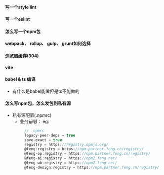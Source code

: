 #### 写一个style lint

#### 写一个eslint

#### 怎么写一个npm包

#### webpack、 rollup、 gulp、 grunt如何选择

#### 浏览器缓存(304)

#### vite 

#### babel & ts 编译
- 有什么是babel能做但是ts不能做的

#### 怎么写npm包，怎么发包到私有源
- 私有源配置(.npmrc)
  - 业务前缀：
    eg:
    ```js
      // .npmrc
      legacy-peer-deps = true
      save-exact = true
      registry = https://registry.npmjs.org/
      @feng:registry = https://npm.partner.feng.cn/registry/
      @feng-op:registry = https://npm.partner.feng.cn/registry/
      @feng-ai:registry = https://npm2.feng.net/
      @feng-wb:registry = https://npm2.feng.net/
      @feng-design:registry = https://npm.partner.feng.cn/registry/
    ```
